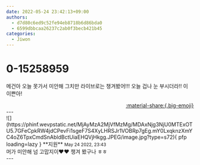 ```yaml
---
date: 2022-05-24 23:42:13+09:00
authors:
  - d7d80c6ed9c52fe94eb8718b6d86bda0
  - 6599dbbcaa26237c2ab0f3becb421b45
categories:
  - Jiwon
---
```


# 0-15258959

<div class="post-container" markdown="1">
<div class="content-container md-sidebar__scrollwrap" markdown="1">

메건아 오늘 못가서 미안해 그치만 라이브로는 챙겨봤어!!! 오늘 겁나 눈 부시더라!! 이 이쁜아!

</div>
</div>

<div style="text-align: right;" markdown="1">
<a href="https://weverse.io/fromis9/fanpost/0-15258959" style="text-align: right;">:material-share:{.big-emoji}</a>
</div>
---

<div class="comments-container md-sidebar__scrollwrap" markdown="1">
<div class="comment" markdown="1">
<div class='id-container' markdown="1">
![](https://phinf.wevpstatic.net/MjAyMzA2MjVfMzMg/MDAxNjg3NjU0MTExOTU5.7GFeCpkRW4jdCPevFi1sgeF7S4XyLHRSJr1VOBRp7gEg.mY0LxqknzXmYC4oZ6TpxCmdSnAbldBctUiaEHQVjHkgg.JPEG/image.jpg?type=s72){ pfp loading=lazy }
**<span class="artist">지원</span>** <small>May 24 2022, 23:43</small><br>
</div>
<div class='comment-body' markdown="1">
머가 미안해 넘 고맙지이❤️❤️ 챙겨 봤구나 ㅎㅎ
</div>
</div>
</div>
---
